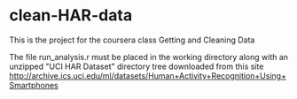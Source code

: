 # clean-HAR-data
This is the project for the coursera class Getting and Cleaning Data

The file run_analysis.r must be placed in the working directory along with an unzipped "UCI HAR Dataset" directory tree downloaded from this site http://archive.ics.uci.edu/ml/datasets/Human+Activity+Recognition+Using+Smartphones

